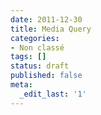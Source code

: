 ```yaml
---
date: 2011-12-30
title: Media Query
categories:
- Non classé
tags: []
status: draft
published: false
meta:
  _edit_last: '1'
---
```

